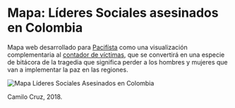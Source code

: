# Mapa: Líderes Sociales asesinados en Colombia

Mapa web desarrollado para [Pacifísta](http://pacifista.co/) como una visualización complementaria al [contador de víctimas](http://pacifista.co/lideres-sociales-asesinados-inicio-implementacion/), que se convertirá en una especie de bitácora de la tragedia que significa perder a los hombres y mujeres que van a implementar la paz en las regiones.

![Mapa Líderes Sociales Asesinados en Colombia](https://i.imgur.com/aUmvn8U.jpg)

Camilo Cruz, 2018.

